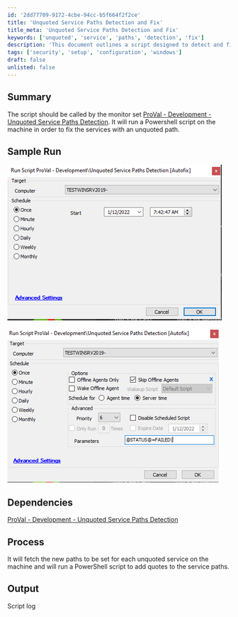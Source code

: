 ```yaml
---
id: '2dd77709-9172-4cbe-94cc-b5f664f2f2ce'
title: 'Unquoted Service Paths Detection and Fix'
title_meta: 'Unquoted Service Paths Detection and Fix'
keywords: ['unquoted', 'service', 'paths', 'detection', 'fix']
description: 'This document outlines a script designed to detect and fix unquoted service paths on a machine. It details the process of running a PowerShell script to properly quote service paths, ensuring system security and stability. The script is intended to be called by the ProVal monitor set for effective service management.'
tags: ['security', 'setup', 'configuration', 'windows']
draft: false
unlisted: false
---
```

## Summary

The script should be called by the monitor set [ProVal - Development - Unquoted Service Paths Detection](https://proval.itglue.com/DOC-5078775-8930000). It will run a Powershell script on the machine in order to fix the services with an unquoted path.

## Sample Run

![Sample Run 1](../../../static/img/Unquoted-Service-Paths-Detection/image_1.png)

![Sample Run 2](../../../static/img/Unquoted-Service-Paths-Detection/image_2.png)

## Dependencies

[ProVal - Development - Unquoted Service Paths Detection](https://proval.itglue.com/DOC-5078775-8930000)

## Process

It will fetch the new paths to be set for each unquoted service on the machine and will run a PowerShell script to add quotes to the service paths.

## Output

Script log







